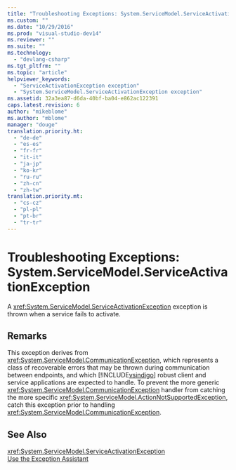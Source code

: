 ```yaml
---
title: "Troubleshooting Exceptions: System.ServiceModel.ServiceActivationException | Microsoft Docs"
ms.custom: ""
ms.date: "10/29/2016"
ms.prod: "visual-studio-dev14"
ms.reviewer: ""
ms.suite: ""
ms.technology: 
  - "devlang-csharp"
ms.tgt_pltfrm: ""
ms.topic: "article"
helpviewer_keywords: 
  - "ServiceActivationException exception"
  - "System.ServiceModel.ServiceActivationException exception"
ms.assetid: 32a3ea87-d6da-40bf-ba04-e862ac122391
caps.latest.revision: 6
author: "mikeblome"
ms.author: "mblome"
manager: "douge"
translation.priority.ht: 
  - "de-de"
  - "es-es"
  - "fr-fr"
  - "it-it"
  - "ja-jp"
  - "ko-kr"
  - "ru-ru"
  - "zh-cn"
  - "zh-tw"
translation.priority.mt: 
  - "cs-cz"
  - "pl-pl"
  - "pt-br"
  - "tr-tr"
---
```

# Troubleshooting Exceptions: System.ServiceModel.ServiceActivationException
A <xref:System.ServiceModel.ServiceActivationException> exception is thrown when a service fails to activate.  
  
## Remarks  
 This exception derives from <xref:System.ServiceModel.CommunicationException>, which represents a class of recoverable errors that may be thrown during communication between endpoints, and which [!INCLUDE[vsindigo](../data-tools/includes/vsindigo_md.md)] robust client and service applications are expected to handle. To prevent the more generic <xref:System.ServiceModel.CommunicationException> handler from catching the more specific <xref:System.ServiceModel.ActionNotSupportedException>, catch this exception prior to handling <xref:System.ServiceModel.CommunicationException>.  
  
## See Also  
 <xref:System.ServiceModel.ServiceActivationException>   
 [Use the Exception Assistant](../Topic/How%20to:%20Use%20the%20Exception%20Assistant.md)